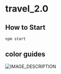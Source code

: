 # travel_2.0

## How to Start
```npm start```

## color guides
![IMAGE_DESCRIPTION](https://i.ibb.co/NjKLwfX/Group-8.png)
